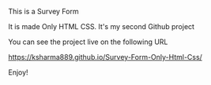 This is a Survey Form

It is made Only  HTML CSS. It's my second Github project

You can see the project live on the following URL 

https://ksharma889.github.io/Survey-Form-Only-Html-Css/

Enjoy!